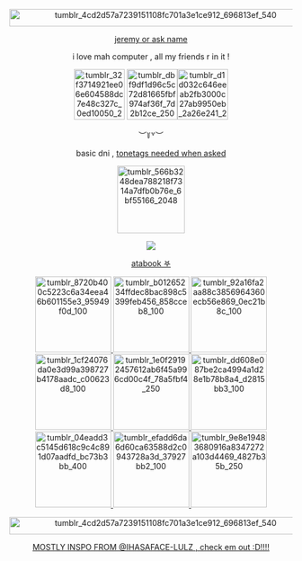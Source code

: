 
<p align="center"> <img width="540" height="31" alt="tumblr_4cd2d57a7239151108fc701a3e1ce912_696813ef_540" src="https://github.com/user-attachments/assets/fb9ed6fb-f780-46f7-9faf-b40cefa968d5" />


  <p align="center"> <ins> jeremy or ask name
    <p align="center"> i love mah computer , all my friends r in it !
<div align="center">
  
<img width="90" height="90" alt="tumblr_32f3714921ee06e604588dc7e48c327c_0ed10050_250" src="https://github.com/user-attachments/assets/6a7f14d8-091e-4471-89f3-12cc0dabb22a" />
<img width="90" height="90" alt="tumblr_dbf9df1d96c5c72d81665fbf974af36f_7d2b12ce_250" src="https://github.com/user-attachments/assets/9e9d9260-45be-4e14-bce0-3ea5fa5a7216" /><img width="90" height="90" alt="tumblr_d1d032c646eeab2fb3000c27ab9950eb_2a26e241_250" src="https://github.com/user-attachments/assets/3c4827fc-99c5-4f52-81f1-4bb93569754c" />



 <p align="center"> ︶꒦꒷︶
   <div align="center">
   basic dni , <ins>tonetags needed when asked
   <p align="center"> <img width="120" height="120" alt="tumblr_566b3248dea788218f7314a7dfb0b76e_6bf55166_2048" src="https://github.com/user-attachments/assets/bc4c263b-103a-40f6-a00d-2b8652ecb7d2" />
<p align="center">
  <img src="https://komarev.com/ghpvc/?username=pain-body&color=8466bc&style=plastic&label=deep+sea+bunnies+｡">
<p align="center"> <p align="center"> <a href="https://fragmentdirectory.atabook.org">atabook 𖤐</a>

 <p align="center"> <img width="135" height="135" alt="tumblr_8720b400c5223c6a34eea46b601155e3_95949f0d_100"src="https://github.com/user-attachments/assets/d65d12dd-bfca-4f14-8587-996309f2ac38" />
<img width="135" height="135" alt="tumblr_b01265234ffdec8bac898c5399feb456_858cceb8_100" src="https://github.com/user-attachments/assets/43633a5a-033a-4ca8-b3f6-aabdd6c73ca8" />
<img width="135" height="135" alt="tumblr_92a16fa2aa88c3856964360ecb56e869_0ec21b8c_100" src="https://github.com/user-attachments/assets/88a96eb5-8c33-4113-a5fe-6f076a9a4518" />
<img width="135" height="135" alt="tumblr_1cf24076da0e3d99a398727b4178aadc_c00623d8_100" src="https://github.com/user-attachments/assets/48835bdf-dc40-4905-b468-54ba159934c1" />
<img width="135" height="135" alt="tumblr_1e0f29192457612ab6f45a996cd00c4f_78a5fbf4_250" src="https://github.com/user-attachments/assets/0028e865-1ba8-4042-8d8f-c4c0a10da579" />
<img width="135" height="135" alt="tumblr_dd608e087be2ca4994a1d28e1b78b8a4_d2815bb3_100" src="https://github.com/user-attachments/assets/9d55841b-c3cc-40f7-b41f-68ebe3180d37" />
<img width="135" height="135" alt="tumblr_04eadd3c5145d618c9c4c891d07aadfd_bc73b3bb_400"src="https://github.com/user-attachments/assets/d21c4a7d-0348-4c54-89ba-a68e0f5f685b" />
<img width="135" height="135" alt="tumblr_efadd6da6d60ca63588d2c0943728a3d_37927bb2_100" src="https://github.com/user-attachments/assets/256b1768-3e71-492c-9581-3c9f49476e8c" />
<img width="135" height="135" alt="tumblr_9e8e19483680916a8347272a103d4469_4827b35b_250" src="https://github.com/user-attachments/assets/4a4779b8-0c4d-4c5b-bd3d-7521075c6175" />

<div align="center">
<p align="center"> <img width="540" height="31" alt="tumblr_4cd2d57a7239151108fc701a3e1ce912_696813ef_540" src="https://github.com/user-attachments/assets/fb9ed6fb-f780-46f7-9faf-b40cefa968d5" />
<p align="center"> MOSTLY INSPO FROM @IHASAFACE-LULZ , check em out :D!!!!
